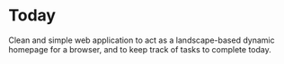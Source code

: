 # Today
Clean and simple web application to act as a landscape-based dynamic homepage for a browser, and to keep track of tasks to complete today.
